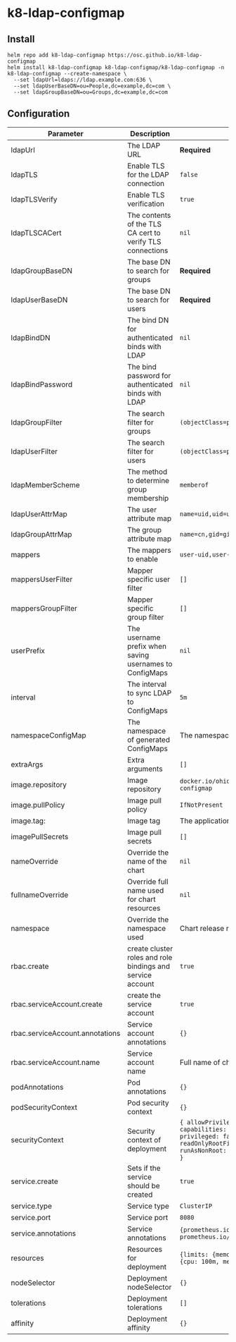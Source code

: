 # k8-ldap-configmap

## Install

```
helm repo add k8-ldap-configmap https://osc.github.io/k8-ldap-configmap
helm install k8-ldap-configmap k8-ldap-configmap/k8-ldap-configmap -n k8-ldap-configmap --create-namespace \
  --set ldapUrl=ldaps://ldap.example.com:636 \
  --set ldapUserBaseDN=ou=People,dc=example,dc=com \
  --set ldapGroupBaseDN=ou=Groups,dc=example,dc=com
```

## Configuration

| Parameter | Description | Default |
|-----------|-------------|---------|
| ldapUrl | The LDAP URL | **Required**|
| ldapTLS | Enable TLS for the LDAP connection | `false` |
| ldapTLSVerify | Enable TLS verification | `true` |
| ldapTLSCACert | The contents of the TLS CA cert to verify TLS connections | `nil` |
| ldapGroupBaseDN | The base DN to search for groups | **Required** |
| ldapUserBaseDN | The base DN to search for users | **Required** |
| ldapBindDN | The bind DN for authenticated binds with LDAP | `nil` |
| ldapBindPassword | The bind password for authenticated binds with LDAP | `nil` |
| ldapGroupFilter | The search filter for groups | `(objectClass=posixGroup)` |
| ldapUserFilter | The search filter for users | `(objectClass=posixAccount)` |
| ldapMemberScheme | The method to determine group membership | `memberof` |
| ldapUserAttrMap | The user attribute map | `name=uid,uid=uidNumber,gid=gidNumber` |
|ldapGroupAttrMap | The group attribute map | `name=cn,gid=gidNumber` |
| mappers | The mappers to enable | `user-uid,user-gid` |
| mappersUserFilter | Mapper specific user filter | `[]` |
| mappersGroupFilter | Mapper specific group filter | `[]` |
| userPrefix | The username prefix when saving usernames to ConfigMaps | `nil` |
| interval | The interval to sync LDAP to ConfigMaps | `5m` |
| namespaceConfigMap | The namespace of generated ConfigMaps | The namespace used to deploy chart |
| extraArgs | Extra arguments | `[]` |
| image.repository | Image repository | `docker.io/ohiosupercomputer/k8-ldap-configmap` |
| image.pullPolicy | Image pull policy | `IfNotPresent` |
| image.tag: | Image tag | The application version of chart |
| imagePullSecrets | Image pull secrets | `[]` |
| nameOverride | Override the name of the chart | `nil` |
| fullnameOverride | Override full name used for chart resources | `nil` |
| namespace | Override the namespace used | Chart release namespace |
| rbac.create | create cluster roles and role bindings and service account | `true` |
| rbac.serviceAccount.create | create the service account | `true` |
| rbac.serviceAccount.annotations | Service account annotations | `{}` |
| rbac.serviceAccount.name | Service account name | Full name of chart |
| podAnnotations | Pod annotations | `{}` |
| podSecurityContext | Pod security context | `{}` |
| securityContext | Security context of deployment | `{ allowPrivilegeEscalation: false, capabilities: {drop [all]}, privileged: false, readOnlyRootFilesystem: true, runAsNonRoot: true, runAsUser: 65534 }` |
| service.create | Sets if the service should be created | `true` |
| service.type | Service type | `ClusterIP` |
| service.port | Service port | `8080` |
| service.annotations | Service annotations | `{prometheus.io/scrape: 'true', prometheus.io/path: /metrics}` |
| resources | Resources for deployment | `{limits: {memory: 128Mi}, requests: {cpu: 100m, memory: 50mi}}` |
| nodeSelector | Deployment nodeSelector | `{}` |
| tolerations | Deployment tolerations | `[]` |
| affinity | Deployment affinity | `{}` |

